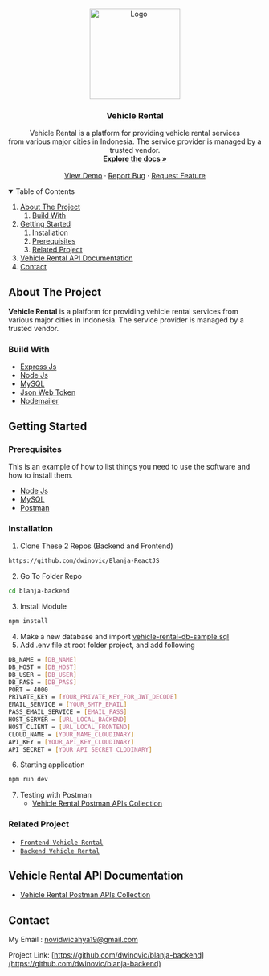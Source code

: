 <!-- PROJECT LOGO -->
<br />
<p align="center">
  <a href="https://github.com/dwinovic/VehiclesRental">
    <img src="https://res.cloudinary.com/dnv-images/image/upload/v1631957118/VehicleRental/ewallet_2_ktkxde.svg" alt="Logo" width="180" height="180">
  </a>

  <h3 align="center">Vehicle Rental</h3>

  <p align="center">
    Vehicle Rental is a platform for providing vehicle rental services  <br> from various major cities in Indonesia. The service provider is managed by a trusted vendor.
    <br />
    <a href="https://github.com/dwinovic/backend-vehicleRental"><strong>Explore the docs »</strong></a>
    <br />
    <br />
    <a href="https://vehicles-rental.vercel.app/">View Demo</a>
    ·
    <a href="https://github.com/dwinovic/VehiclesRental">Report Bug</a>
    ·
    <a href="https://github.com/dwinovic/VehiclesRental">Request Feature</a>
  </p>
</p>

<!-- TABLE OF CONTENTS -->
<details open="open">
  <summary>Table of Contents</summary>
  <ol>
    <li>
      <a href="#about-the-project">About The Project</a>
        <ol>
            <li>
                <a href="#build-with">Build With</a>
            </li>
        </ol>
    </li>
    <li>
      <a href="#getting-started">Getting Started</a>
      <ol>
        <li>
          <a href="#installation">Installation</a>
        </li>
        <li>
          <a href="#prerequisites">Prerequisites</a>
        </li>
        <li>
          <a href="#related-project">Related Project</a>
        </li>
      </ol>
    </li>
    <li><a href="#vehicle-rental-api-documentation">Vehicle Rental API Documentation</a></li>
    <li><a href="#contact">Contact</a></li>
  </ol>
</details>

## About The Project

<b>Vehicle Rental</b> is a platform for providing vehicle rental services from various major cities in Indonesia. The service provider is managed by a trusted vendor.

### Build With
* [Express Js](https://expressjs.com/)
* [Node Js](https://nodejs.org/en/)
* [MySQL](https://www.mysql.com/)
* [Json Web Token](https://jwt.io/)
* [Nodemailer](https://nodemailer.com/about/)

## Getting Started

### Prerequisites

This is an example of how to list things you need to use the software and how to install them.
* [Node Js](https://nodejs.org/en/download/)
* [MySQL](https://www.mysql.com/downloads/)
* [Postman](https://www.postman.com/downloads/)

### Installation
    
1. Clone These 2 Repos (Backend and Frontend)
```sh
https://github.com/dwinovic/Blanja-ReactJS
```
2. Go To Folder Repo
```sh
cd blanja-backend
```
3. Install Module
```sh
npm install
```
4. Make a new database and import [vehicle-rental-db-sample.sql](https://drive.google.com/file/d/1nkGK8AMA_NEvgIqXbYQLtEnVCwCU3j9U/view?usp=sharing)
5. Add .env file at root folder project, and add following
```sh
DB_NAME = [DB_NAME]
DB_HOST = [DB_HOST]
DB_USER = [DB_USER]
DB_PASS = [DB_PASS]
PORT = 4000
PRIVATE_KEY = [YOUR_PRIVATE_KEY_FOR_JWT_DECODE]
EMAIL_SERVICE = [YOUR_SMTP_EMAIL]
PASS_EMAIL_SERVICE = [EMAIL_PASS]
HOST_SERVER = [URL_LOCAL_BACKEND]
HOST_CLIENT = [URL_LOCAL_FRONTEND]
CLOUD_NAME = [YOUR_NAME_CLOUDINARY]
API_KEY = [YOUR_API_KEY_CLOUDINARY]
API_SECRET = [YOUR_API_SECRET_CLODINARY]
```
6. Starting application
```sh
npm run dev
```
7. Testing with Postman
    * [Vehicle Rental Postman APIs Collection](https://documenter.getpostman.com/view/15390348/UUxtDVep)

### Related Project
* [`Frontend Vehicle Rental`](https://github.com/dwinovic/VehiclesRental)
* [`Backend Vehicle Rental`](https://github.com/dwinovic/backend-vehicleRental)

## Vehicle Rental API Documentation

* [Vehicle Rental Postman APIs Collection](https://documenter.getpostman.com/view/15390348/UUxtDVep)

## Contact
My Email : novidwicahya19@gmail.com

Project Link: [https://github.com/dwinovic/blanja-backend](https://github.com/dwinovic/blanja-backend)
